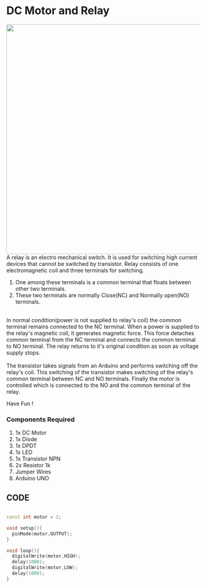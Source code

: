 <h1>DC Motor and Relay</h1>

<div>
    <img width=600 align=right src="https://github.com/Curovearth/Dive-into-Electronics/blob/main/Basics%20of%20Arduino/12-Motor%20and%20Relay/motor%20and%20relay.png">
    <p>A relay is an electro mechanical switch. It is used for switching high current devices that cannot be switched by transistor. Relay consists of one electromagnetic coil and three terminals for switching. 
        <ol>
            <li>One among these terminals is a common terminal that floats between other two terminals.</li>
            <li>These two terminals are normally Close(NC) and Normally open(NO) terminals.</li>
        </ol> <br>
      In normal condition(power is not supplied to relay's coil) the common terminal remains connected to the NC terminal. When a power is supplied to the relay's magnetic coil, it generates magnetic force. This force detaches common terminal from the NC terminal and connects the common terminal to NO terminal. The relay returns to it's original condition as soon as voltage supply stops.<br><br>
The transistor takes signals from an Arduino and performs switching off the relay's coil. This switching of the transistor makes switching of the relay's common terminal between NC and NO terminals. Finally the motor is controlled which is connected to the NO and the common terminal of the relay.
      
  Have Fun !</p>
    
  <h3>Components Required</h3>
  <ol>
    <li>1x DC Motor</li>
    <li>1x Diode</li>
    <li>1x DPDT</li>
    <li>1x LED</li>
    <li>1x Transistor NPN</li>
    <li>2x Resistor 1k</li>
    <li>Jumper Wires</li>
    <li>Arduino UNO</li>
  </ol>
    
</div>


  
## CODE
```C++

const int motor = 2;

void setup(){
  pinMode(motor,OUTPUT);
}

void loop(){
  digitalWrite(motor,HIGH);
  delay(1000);
  digitalWrite(motor,LOW);
  delay(1000);
}


```
